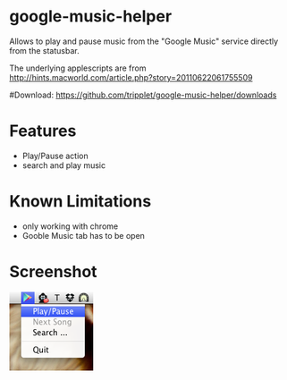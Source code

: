 google-music-helper
===================

Allows to play and pause music from the "Google Music" service directly from the statusbar.

The underlying applescripts are from http://hints.macworld.com/article.php?story=20110622061755509

#Download:
https://github.com/tripplet/google-music-helper/downloads

Features
========
* Play/Pause action
* search and play music



Known Limitations
=================

* only working with chrome
* Gooble Music tab has to be open

Screenshot
==========

![](https://github.com/tripplet/google-music-helper/raw/master/screenshot.png) 

